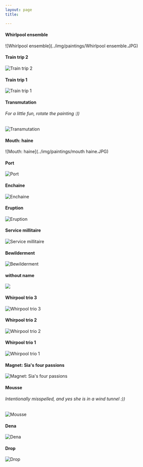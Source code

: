 ```yaml
---
layout: page
title: 

---
```

<link rel="amphtml" href="{{ page.id | prepend: '/YOURDIR' | prepend: site.baseurl | prepend: site.url }}">

#### Whirlpool ensemble

![Whirlpool ensemble](../img/paintings/Whirlpool ensemble.JPG)


#### Train trip 2

![Train trip 2](../img/paintings/traintrip2.jpg)


#### Train trip 1

![Train trip 1](../img/paintings/traintrip1.jpg)

#### Transmutation 

###### For a little fun, rotate the painting :))

![Transmutation](../img/paintings/Transmutation.JPG)

#### Mouth: haine

![Mouth: haine](../img/paintings/mouth haine.JPG)

#### Port

![Port](../img/paintings/port.JPG)

#### Enchaine

![Enchaine](../img/paintings/Enchaine.jpg)

#### Eruption

![Eruption](../img/paintings/Eruption.jpg)

#### Service millitaire

![Service millitaire](../img/paintings/Service%20millitaire.jpg)

#### Bewilderment

![Bewilderment](../img/paintings/bewilderment.jpg)

#### without name

![](../img/paintings/yellow%20curves.jpg)

#### Whirpool trio 3

![Whirpool trio 3](../img/paintings/whirpool3.jpg)

#### Whirpool trio 2

![Whirpool trio 2](../img/paintings/whirpool2.jpg)

#### Whirpool trio 1

![Whirpool trio 1](../img/paintings/Whirpool1.jpg)

#### Magnet: Sia's four passions

![Magnet: Sia's four passions](../img/paintings/magnet.JPG)


#### Mousse 

###### Intentionally misspelled, and yes she is in a wind tunnel :))

![Mousse ](../img/paintings/mousse.JPG)



#### Dena

![Dena](../img/paintings/Dena.jpg)

#### Drop

![Drop](../img/paintings/drop.jpg)
